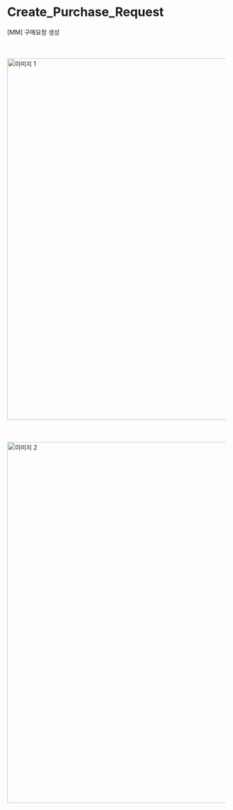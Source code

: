 # Create_Purchase_Request
[MM] 구매요청 생성
<br></br>
<br></br>
<img width="834" alt="이미지 1" src="https://github.com/user-attachments/assets/4e4d6364-71c7-4beb-8682-338cb15f8d11" />
<br></br>
<br></br>
<img width="833" alt="이미지 2" src="https://github.com/user-attachments/assets/eef6a32e-e72e-43b7-9178-74f8b1372595" />
